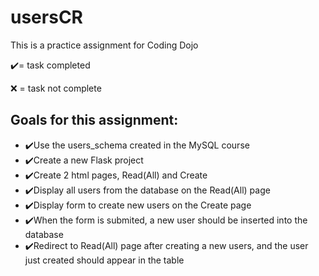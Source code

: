 # usersCR

<p>This is a practice assignment for Coding Dojo<p>
<p>✔️= task completed</p>
<p>❌ = task not complete</p>
<h2>Goals for this assignment:</h2>
<ul>
  <li>✔️Use the users_schema created in the MySQL course</li>
  <li>✔️Create a new Flask project</li>
  <li>✔️Create 2 html pages, Read(All) and Create</li>
  <li>✔️Display all users from the database on the Read(All) page</li>
  <li>✔️Display form to create new users on the Create page</li>
  <li>✔️When the form is submited, a new user should be inserted into the database</li>
  <li>✔️Redirect to Read(All) page after creating a new users, and the user just created should appear in the table</li>
</ul>
